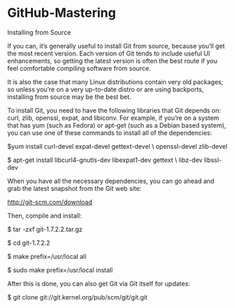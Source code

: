 # GitHub-Mastering

Installing from Source

If you can, it’s generally useful to install Git from source, because you’ll get the most recent version. Each version of Git tends to include useful UI enhancements, so getting the latest version is often the best route if you feel comfortable compiling software from source. 

It is also the case that many Linux distributions contain very old packages; so unless you’re on a very up-to-date distro or are using backports, installing from source may be the best bet.

To install Git, you need to have the following libraries that Git depends on: curl, zlib, openssl, expat, and libiconv. For example, if you’re on a system that has yum (such as Fedora) or apt-get (such as a Debian based system), you can use one of these commands to install all of the dependencies:

$yum install curl-devel expat-devel gettext-devel \ openssl-devel zlib-devel

$ apt-get install libcurl4-gnutls-dev libexpat1-dev gettext \ libz-dev libssl-dev
  
When you have all the necessary dependencies, you can go ahead and grab the latest snapshot from the Git web site:

http://git-scm.com/download

Then, compile and install:

$ tar -zxf git-1.7.2.2.tar.gz

$ cd git-1.7.2.2

$ make prefix=/usr/local all

$ sudo make prefix=/usr/local install
 
After this is done, you can also get Git via Git itself for updates:

$ git clone git://git.kernel.org/pub/scm/git/git.git
